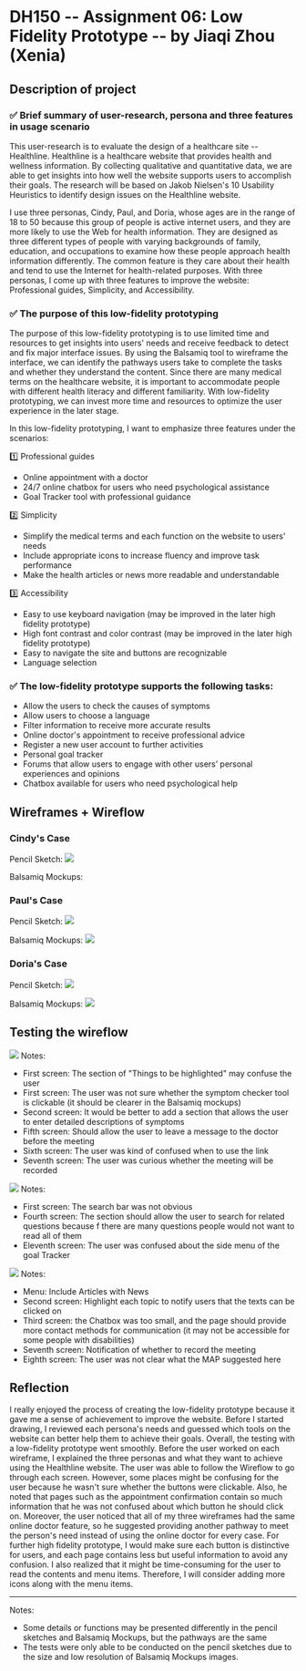 # DH150 -- Assignment 06: Low Fidelity Prototype -- by Jiaqi Zhou (Xenia)
## Description of project 
### :white_check_mark: Brief summary of user-research, persona and three features in usage scenario
This user-research is to evaluate the design of a healthcare site -- Healthline. Healthline is a healthcare website that provides health and wellness information. By collecting qualitative and quantitative data, we are able to get insights into how well the website supports users to accomplish their goals. The research will be based on Jakob Nielsen's 10 Usability Heuristics to identify design issues on the Healthline website.

I use three personas, Cindy, Paul, and Doria, whose ages are in the range of 18 to 50 because this group of people is active internet users, and they are more likely to use the Web for health information. They are designed as three different types of people with varying backgrounds of family, education, and occupations to examine how these people approach health information differently. The common feature is they care about their health and tend to use the Internet for health-related purposes. With three personas, I come up with three features to improve the website: Professional guides, Simplicity, and Accessibility.  


### :white_check_mark: The purpose of this low-fidelity prototyping
The purpose of this low-fidelity prototyping is to use limited time and resources to get insights into users' needs and receive feedback to detect and fix major interface issues. By using the Balsamiq tool to wireframe the interface, we can identify the pathways users take to complete the tasks and whether they understand the content. Since there are many medical terms on the healthcare website, it is important to accommodate people with different health literacy and different familiarity. With low-fidelity prototyping, we can invest more time and resources to optimize the user experience in the later stage.

In this low-fidelity prototyping, I want to emphasize three features under the scenarios:

:one: Professional guides
  - Online appointment with a doctor
  - 24/7 online chatbox for users who need psychological assistance
  - Goal Tracker tool with professional guidance
  
:two: Simplicity
  - Simplify the medical terms and each function on the website to users' needs
  - Include appropriate icons to increase fluency and improve task performance
  - Make the health articles or news more readable and understandable
  
:three: Accessibility
  - Easy to use keyboard navigation (may be improved in the later high fidelity prototype)
  - High font contrast and color contrast (may be improved in the later high fidelity prototype)
  - Easy to navigate the site and buttons are recognizable
  - Language selection


###  :white_check_mark: The low-fidelity prototype supports the following tasks:
- Allow the users to check the causes of symptoms
- Allow users to choose a language
- Filter information to receive more accurate results
- Online doctor's appointment to receive professional advice
- Register a new user account to further activities 
- Personal goal tracker
- Forums that allow users to engage with other users’ personal experiences and opinions
- Chatbox available for users who need psychological help

## Wireframes + Wireflow
### Cindy's Case
Pencil Sketch:
![](https://github.com/xenia1270/DH150/blob/master/Assignment%206/Cindy-Handsketch.JPG)

Balsamiq Mockups:
![]()

### Paul's Case
Pencil Sketch:
![](https://github.com/xenia1270/DH150/blob/master/Assignment%206/Paul-Handsketch.JPG)

Balsamiq Mockups:
![](https://github.com/xenia1270/DH150/blob/master/Assignment%206/Paul%20Wireframe.png)

### Doria's Case
Pencil Sketch:
![](https://github.com/xenia1270/DH150/blob/master/Assignment%206/Doria-Handsketch.JPG)

Balsamiq Mockups:
![](https://github.com/xenia1270/DH150/blob/master/Assignment%206/Doria%20Wireframe.png)


## Testing the wireflow
![](https://github.com/xenia1270/DH150/blob/master/Assignment%206/IMG_0308.JPG)
Notes:
- First screen: The section of "Things to be highlighted" may confuse the user
- First screen: The user was not sure whether the symptom checker tool is clickable (it should be clearer in the Balsamiq mockups)
- Second screen: It would be better to add a section that allows the user to enter detailed descriptions of symptoms
- Fifth screen: Should allow the user to leave a message to the doctor before the meeting
- Sixth screen: The user was kind of confused when to use the link
- Seventh screen: The user was curious whether the meeting will be recorded

![](https://github.com/xenia1270/DH150/blob/master/Assignment%206/IMG_0309.JPG)
Notes:
- First screen: The search bar was not obvious
- Fourth screen: The section should allow the user to search for related questions because f there are many questions people would not want to read all of them 
- Eleventh screen: The user was confused about the side menu of the goal Tracker
 
![](https://github.com/xenia1270/DH150/blob/master/Assignment%206/IMG_0310.JPG)
Notes:
- Menu: Include Articles with News
- Second screen: Highlight each topic to notify users that the texts can be clicked on
- Third screen: the Chatbox was too small, and the page should provide more contact methods for communication (it may not be accessible for some people with disabilities)
- Seventh screen: Notification of whether to record the meeting
- Eighth screen: The user was not clear what the MAP suggested here 

## Reflection 
I really enjoyed the process of creating the low-fidelity prototype because it gave me a sense of achievement to improve the website. Before I started drawing, I reviewed each persona's needs and guessed which tools on the website can better help them to achieve their goals. Overall, the testing with a low-fidelity prototype went smoothly. Before the user worked on each wireframe, I explained the three personas and what they want to achieve using the Healthline website. The user was able to follow the Wireflow to go through each screen. However, some places might be confusing for the user because he wasn't sure whether the buttons were clickable. Also, he noted that pages such as the appointment confirmation contain so much information that he was not confused about which button he should click on. Moreover, the user noticed that all of my three wireframes had the same online doctor feature, so he suggested providing another pathway to meet the person's need instead of using the online doctor for every case. For further high fidelity prototype, I would make sure each button is distinctive for users, and each page contains less but useful information to avoid any confusion. I also realized that it might be time-consuming for the user to read the contents and menu items. Therefore, I will consider adding more icons along with the menu items.

----------------------------------------------------------------------------------------------------------------------------
Notes:
- Some details or functions may be presented differently in the pencil sketches and Balsamiq Mockups, but the pathways are the same
- The tests were only able to be conducted on the pencil sketches due to the size and low resolution of Balsamiq Mockups images. 
